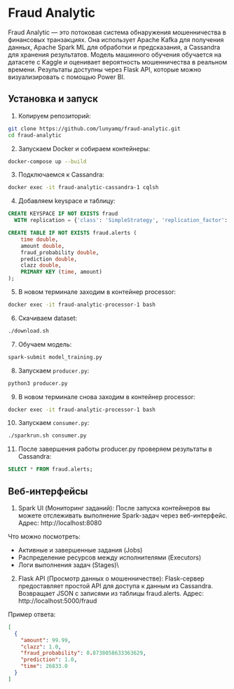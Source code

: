# Fraud Analytic
Fraud Analytic — это потоковая система обнаружения мошенничества в финансовых транзакциях.
Она использует Apache Kafka для получения данных, Apache Spark ML для обработки и предсказания, а Cassandra для хранения результатов.
Модель машинного обучения обучается на датасете с Kaggle и оценивает вероятность мошенничества в реальном времени.
Результаты доступны через Flask API, которые можно визуализировать с помощью Power BI.

## Установка и запуск
1. Копируем репозиторий:
```bash
git clone https://github.com/lunyamq/fraud-analytic.git
cd fraud-analytic
```
2. Запускаем Docker и собираем контейнеры:
```bash
docker-compose up --build
```
3. Подключаемся к Cassandra:
```bash
docker exec -it fraud-analytic-cassandra-1 cqlsh
```
4. Добавляем keyspace и таблицу:
```sql
CREATE KEYSPACE IF NOT EXISTS fraud
  WITH replication = {'class': 'SimpleStrategy', 'replication_factor': 1};

CREATE TABLE IF NOT EXISTS fraud.alerts (
    time double,
    amount double,
    fraud_probability double,
    prediction double,
    clazz double,
    PRIMARY KEY (time, amount)
);
```
5. В новом терминале заходим в контейнер processor:
```bash
docker exec -it fraud-analytic-processor-1 bash
```
6. Скачиваем dataset:
```bash
./download.sh
```
7. Обучаем модель:
```bash
spark-submit model_training.py
```
8. Запускаем `producer.py`:
```bash
python3 producer.py
```
9. В новом терминале снова заходим в контейнер processor:
```bash
docker exec -it fraud-analytic-processor-1 bash
```
10. Запускаем `consumer.py`:
```bash
./sparkrun.sh consumer.py
```
11. После завершения работы producer.py проверяем результаты в Cassandra:
```sql
SELECT * FROM fraud.alerts;
```

## Веб-интерфейсы
1. Spark UI (Мониторинг заданий):
После запуска контейнеров вы можете отслеживать выполнение Spark-задач через веб-интерфейс.
Адрес: http://localhost:8080

Что можно посмотреть:
* Активные и завершенные задания (Jobs)
* Распределение ресурсов между исполнителями (Executors)
* Логи выполнения задач (Stages)\

2. Flask API (Просмотр данных о мошенничестве):
Flask-сервер предоставляет простой API для доступа к данным из Cassandra. Возвращает JSON с записями из таблицы fraud.alerts.
Адрес: http://localhost:5000/fraud

Пример ответа:
```json
[
  {
    "amount": 99.99,
    "clazz": 1.0,
    "fraud_probability": 0.8738058633363629,
    "prediction": 1.0,
    "time": 26833.0
  }
]
```
